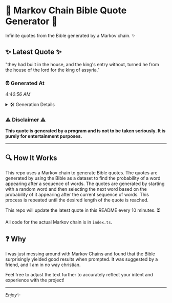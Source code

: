 # 📖 Markov Chain Bible Quote Generator 📖

Infinite quotes from the Bible generated by a Markov chain. ✨

## ✨ Latest Quote ✨
"they had built in the house, and the king's entry without, turned he from the house of the lord for the king of assyria."

### ⏰ Generated At
*4:40:56 AM*

<details>
    <summary>🛠️ Generation Details</summary>
    <p>
        <strong>🌱 Seed:</strong> they<br>
        <strong>🔄 Iterations:</strong> 23<br>
        <strong>📜 Context History:</strong><br>[ they ]: had<br>[ they, had ]: built<br>[ they, had, built ]: in<br>[ they, had, built, in ]: the<br>[ they, had, built, in, the ]: house,<br>[ they, had, built, in, the, house, ]: and<br>[ had, built, in, the, house,, and ]: the<br>[ built, in, the, house,, and, the ]: king's<br>[ in, the, house,, and, the, king's ]: entry<br>[ the, house,, and, the, king's, entry ]: without,<br>[ house,, and, the, king's, entry, without, ]: turned<br>[ and, the, king's, entry, without,, turned ]: he<br>[ the, king's, entry, without,, turned, he ]: from<br>[ king's, entry, without,, turned, he, from ]: the<br>[ entry, without,, turned, he, from, the ]: house<br>[ without,, turned, he, from, the, house ]: of<br>[ turned, he, from, the, house, of ]: the<br>[ he, from, the, house, of, the ]: lord<br>[ from, the, house, of, the, lord ]: for<br>[ the, house, of, the, lord, for ]: the<br>[ house, of, the, lord, for, the ]: king<br>[ of, the, lord, for, the, king ]: of<br>[ the, lord, for, the, king, of ]: assyria.<br>
    </p>
</details>

### ⚠️ Disclaimer ⚠️
**This quote is generated by a program and is not to be taken seriously. It is purely for entertainment purposes.**

---

## 🔍 How It Works

This repo uses a Markov chain to generate Bible quotes. The quotes are generated by using the Bible as a dataset to find the probability of a word appearing after a sequence of words. The quotes are generated by starting with a random word and then selecting the next word based on the probability of it appearing after the current sequence of words. This process is repeated until the desired length of the quote is reached.

This repo will update the latest quote in this README every 10 minutes. ⏳

All code for the actual Markov chain is in `index.ts`.

## ❓ Why

I was just messing around with Markov Chains and found that the Bible surprisingly yielded good results when prompted. 
It was suggested by a friend, and I am in no way christian.

Feel free to adjust the text further to accurately reflect your intent and experience with the project!

---

*Enjoy*✨
